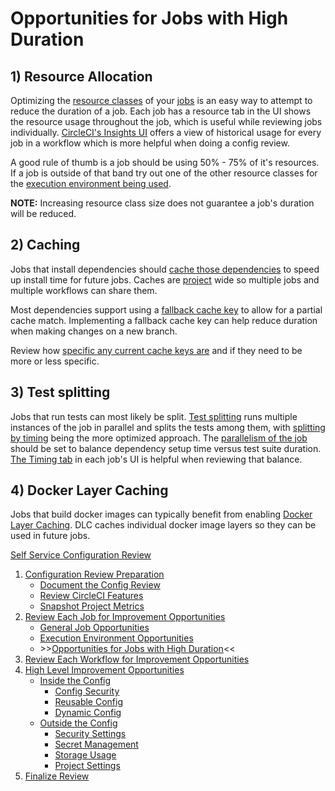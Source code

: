 # Opportunities for Jobs with High Duration

## 1) Resource Allocation

Optimizing the [resource classes](https://circleci.com/docs/glossary/#resource-class) of your [jobs](https://circleci.com/docs/glossary/#job) is an easy way to attempt to reduce the duration of a job. Each job has a resource tab in the UI shows the resource usage throughout the job, which is useful while reviewing jobs individually. [CircleCI's Insights UI](https://circleci.com/docs/resource-class-overview/#resource-class-insights) offers a view of historical usage for every job in a workflow which is more helpful when doing a config review.

A good rule of thumb is a job should be using 50% - 75% of it's resources. If a job is outside of that band try out one of the other resource classes for the [execution environment being used](https://circleci.com/product/features/resource-classes/).

**NOTE:** Increasing resource class size does not guarantee a job's duration will be reduced.

## 2) Caching

Jobs that install dependencies should [cache those dependencies](https://circleci.com/docs/caching) to speed up install time for future jobs. Caches are [project](https://circleci.com/docs/glossary/#project) wide so multiple jobs and multiple workflows can share them.

Most dependencies support using a [fallback cache key](https://circleci.com/docs/caching-strategy/#partial-dependency-caching-strategies) to allow for a partial cache match. Implementing a fallback cache key can help reduce duration when making changes on a new branch.

Review how [specific any current cache keys are](https://circleci.com/docs/caching-strategy/#avoid-strict-cache-keys) and if they need to be more or less specific.

## 3) Test splitting

Jobs that run tests can most likely be split. [Test splitting](https://circleci.com/docs/parallelism-faster-jobs/) runs multiple instances of the job in parallel and splits the tests among them, with [splitting by timing](https://circleci.com/docs/parallelism-faster-jobs/#how-test-splitting-works) being the more optimized approach. The [parallelism of the job](https://circleci.com/docs/parallelism-faster-jobs/#specify-a-jobs-parallelism-level) should be set to balance dependency setup time versus test suite duration. [The Timing tab](https://circleci.com/docs/test-splitting-tutorial/#step-three-view-results) in each job's UI is helpful when reviewing that balance.

## 4) Docker Layer Caching

Jobs that build docker images can typically benefit from enabling [Docker Layer Caching](https://circleci.com/docs/docker-layer-caching/). DLC caches individual docker image layers so they can be used in future jobs.

[Self Service Configuration Review](self_service_config_review.md)
1. [Configuration Review Preparation](review_preparation/review_preparation.md)
    - [Document the Config Review](review_preparation/document_review.md)
    - [Review CircleCI Features](review_preparation/review_features.md)
    - [Snapshot Project Metrics](review_preparation/snapshot_metrics.md)
2. [Review Each Job for Improvement Opportunities](job_review/job_review.md)
    - [General Job Opportunities](job_review/general_opportunities.md)
    - [Execution Environment Opportunities](job_review/execution_environment.md)
    - \>\>[Opportunities for Jobs with High Duration](job_review/high_duration.md)<<
3. [Review Each Workflow for Improvement Opportunities](workflow_review/workflow_review.md)
4. [High Level Improvement Opportunities](high_level_recommendations/high_level_recommendations.md)
    - [Inside the Config](high_level_recommendations/inside_config/inside_config.md)
        - [Config Security](high_level_recommendations/inside_config/config_security.md)
        - [Reusable Config](high_level_recommendations/inside_config/reusable_config.md)
        - [Dynamic Config](high_level_recommendations/inside_config/dynamic_config.md)
    - [Outside the Config](high_level_recommendations/outside_config/outside_config.md)
        - [Security Settings](high_level_recommendations/outside_config/security_settings.md)
        - [Secret Management](high_level_recommendations/outside_config/secret_management.md)
        - [Storage Usage](high_level_recommendations/outside_config/storage_usage.md)
        - [Project Settings](high_level_recommendations/outside_config/project_settings.md)
5. [Finalize Review](finalize_review/finalize_review.md)
